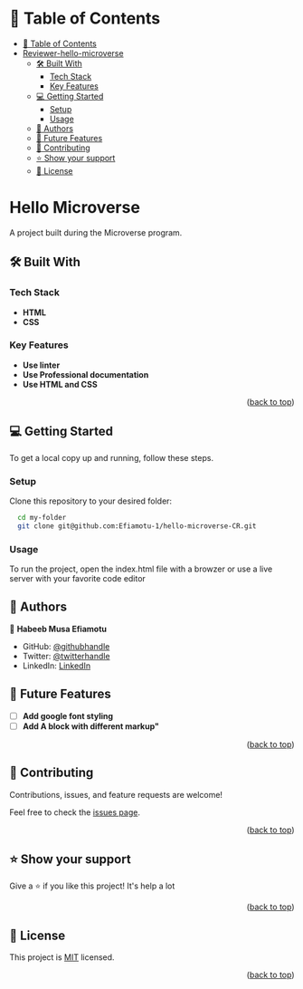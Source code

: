 <a name="readme-top"></a>

# 📗 Table of Contents

- [📗 Table of Contents](#-table-of-contents)
- [Reviewer-hello-microverse](#reviewer-hello-microverse)
  - [🛠 Built With ](#-built-with-)
    - [Tech Stack ](#tech-stack-)
    - [Key Features ](#key-features-)
  - [💻 Getting Started ](#-getting-started-)
    - [Setup](#setup)
    - [Usage](#usage)
  - [👥 Authors ](#-authors-)
  - [🔭 Future Features ](#-future-features-)
  - [🤝 Contributing ](#-contributing-)
  - [⭐️ Show your support ](#️-show-your-support-)
  - [📝 License ](#-license-)

# Hello Microverse
A project built during the Microverse program.

## 🛠 Built With <a name="built-with"></a>

### Tech Stack <a name="tech-stack"></a>

- **HTML**
- **CSS**

### Key Features <a name="key-features"></a>

- **Use linter**
- **Use Professional documentation**
- **Use HTML and CSS**

<p align="right">(<a href="#readme-top">back to top</a>)</p>

## 💻 Getting Started <a name="getting-started"></a>

To get a local copy up and running, follow these steps.

### Setup

Clone this repository to your desired folder:

```sh
  cd my-folder
  git clone git@github.com:Efiamotu-1/hello-microverse-CR.git
```

### Usage

To run the project, open the index.html file with a browzer or use a live server with your favorite code editor

## 👥 Authors <a name="authors"></a>

👤 **Habeeb Musa Efiamotu**

- GitHub: [@githubhandle](https://github.com/Efiamotu-1)
- Twitter: [@twitterhandle](https://twitter.com/EFYAMOTU)
- LinkedIn: [LinkedIn](https://www.linkedin.com/in/musa-habeeb/)


## 🔭 Future Features <a name="future-features"></a>

- [ ] **Add google font styling**
- [ ] **Add A block with different markup"**

<p align="right">(<a href="#readme-top">back to top</a>)</p>

## 🤝 Contributing <a name="contributing"></a>

Contributions, issues, and feature requests are welcome!

Feel free to check the [issues page](https://github.com/Efiamotu-1/hello-microverse-CR/issues).

<p align="right">(<a href="#readme-top">back to top</a>)</p>

## ⭐️ Show your support <a name="support"></a>

Give a ⭐️ if you like this project! It's help a lot

<p align="right">(<a href="#readme-top">back to top</a>)</p>

## 📝 License <a name="license"></a>

This project is [MIT](./LICENSE) licensed.

<p align="right">(<a href="#readme-top">back to top</a>)</p>
